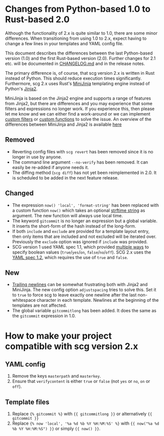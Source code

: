# Changes from Python-based 1.0 to Rust-based 2.0

Although the functionality of 2.x is quite similar to 1.0, there are some minor differences.
When transitioning from using 1.0 to 2.x, expect having to change a few lines in your 
templates and YAML config file.

This document describes the differences between the last Python-based version (1.0) and the first Rust-based version (2.0). Further changes for 2.1 etc. will be documented in [CHANGELOG.md](../CHANGELOG.md) and in the release notes.

The primary difference is, of course, that scg version 2.x is written in Rust instead of Python. This should reduce execution times significantly. Furthermore, scg 2.x uses Rust's [MiniJinja](https://docs.rs/minijinja) templating engine instead of Python's [Jinja2](https://jinja.palletsprojects.com/). 

MiniJinja is based on the Jinja2 engine and supports a range of features from Jinja2, but there are differences and you may experience that some filters and expressions no longer work. If you experience this, then please let me know and we can either find a work-around or we can implement [custom filters](https://docs.rs/minijinja/0.30.4/minijinja/filters/index.html#custom-filters) or [custom functions](https://docs.rs/minijinja/0.30.4/minijinja/functions/index.html#custom-functions) to solve the issue. An overview of the differences between MiniJinja and Jinja2 is available [here](https://github.com/mitsuhiko/minijinja/blob/main/COMPATIBILITY.md)

## Removed

- Reverting config files with `scg revert` has been removed since it is no longer in use by anyone.
- The command line argument `--no-verify` has been removed. It can easily be re-added if anyone needs it.
- The diffing method (`scg diff`) has not yet been reimplemented in 2.0. It is scheduled to be added in the next feature release.

## Changed

- The expression `now() 'local', 'format-string'` has been replaced with a custom function `now()` which takes an optional [strftime string](https://docs.rs/chrono/latest/chrono/format/strftime/index.html) as argument. The new function will always use local time.
- The keyword `gitcommit` is no longer an expression but a global variable. It inserts the short-form of the hash instead of the long-form.
- If both `include` and `exclude` are provided for a template layout entry, then only items that are included and not excluded will be iterated over. Previously the `exclude` option was ignored if `include` was provided.
- SCG version 1 used YAML spec 1.1, which provided [multiple ways](https://yaml.org/type/bool.html) to specify boolean values (`true`/`yes`/`on`, `false`/`no`/`off`). SCG 2.x uses the [YAML spec 1.2](https://yaml.org/spec/1.2.2/#10212-boolean), which requires the use of `true` and `false`.

## New

- [Trailing newlines](https://docs.rs/minijinja/latest/minijinja/syntax/index.html#trailing-newlines) can be somewhat frustrating both with Jinja2 and MiniJinja. The new config option `adjustspacing` tries to solve this. Set it to `true` to force scg to leave exactly one newline after the last non-whitespace character in each template. Newlines at the beginning of the templates are not affected.
- The global variable `gitcommitlong` has been added. It does the same as the `gitcommit` expression in 1.0.

# How to make your project compatible with scg version 2.x

## YAML config
1. Remove the keys `masterpath` and `masterkey`.
2. Ensure that `verifycontent` is either `true` or `false` (not `yes` or `no`, `on` or `off`).

## Template files
1. Replace `{% gitcommit %}` with `{{ gitcommitlong }}` or alternatively `{{ gitcommit }}`
2. Replace `{% now 'local', '%a %d %b %Y %H:%M:%S' %}` with `{{ now("%a %d %b %Y %H:%M:%S") }}` or simply `{{ now() }}`.
